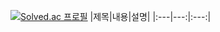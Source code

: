 [![Solved.ac 프로필](http://mazassumnida.wtf/api/v2/generate_badge?boj=limcon00)](https://solved.ac/limcon00)
|제목|내용|설명|
|:---|---:|:---:|
